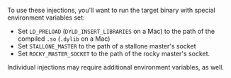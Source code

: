 To use these injections, you'll want to run the target binary with special environment variables set:
  * Set `LD_PRELOAD` (`DYLD_INSERT_LIBRARIES` on a Mac) to the path of the compiled `.so` (`.dylib` on a Mac)
  * Set `STALLONE_MASTER` to the path of a stallone master's socket
  * Set `ROCKY_MASTER_SOCKET` to the path of the rocky master's socket.

Individual injections may require additional environment variables, as well.
